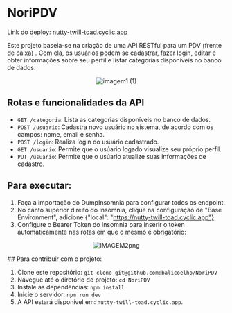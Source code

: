 # NoriPDV
Link do deploy: [nutty-twill-toad.cyclic.app](https://nutty-twill-toad.cyclic.app/)

Este projeto baseia-se na criação de uma API RESTful para um PDV (frente de caixa) . Com ela, os usuários podem se cadastrar, fazer login, editar e obter informações sobre seu perfil e listar categorias disponíveis no banco de dados.
<div align='center'>

![imagem1 (1)](https://github.com/balicoelho/NoriPDV/assets/138259133/5d47a464-7236-4eae-b051-737a85119838)


</div>

## Rotas e funcionalidades da API

- `GET /categoria`: Lista as categorias disponíveis no banco de dados.
- `POST /usuario`: Cadastra novo usuário no sistema, de acordo com os campos: nome, email e senha.
- `POST /login`: Realiza login do usuário cadastrado.
- `GET /usuario`: Permite que o usúario logado visualize seu próprio perfil.
- `PUT /usuario`: Permite que o usúario atualize suas informações de cadastro.

## Para executar:

1. Faça a importação do DumpInsomnia para configurar todos os endpoint.
2. No canto superior direito do Insomnia, clique na configuração de "Base Environment", adicione {"local": "https://nutty-twill-toad.cyclic.app"}
3. Configure o Bearer Token do Insomnia para inserir o token automaticamente nas rotas em que o mesmo é obrigatório:
<div align='center'>

![IMAGEM2png](https://github.com/balicoelho/NoriPDV/assets/138259133/55fb1179-c3f1-4d44-afd1-ffda6bf758b3)

</div>
## Para contribuir com o projeto:

1. Clone este repositório: `git clone git@github.com:balicoelho/NoriPDV`
2. Navegue até o diretório do projeto: `cd NoriPDV`
3. Instale as dependências: `npm install`
4. Inicie o servidor: `npm run dev`
5. A API estará disponível em: `nutty-twill-toad.cyclic.app`.
